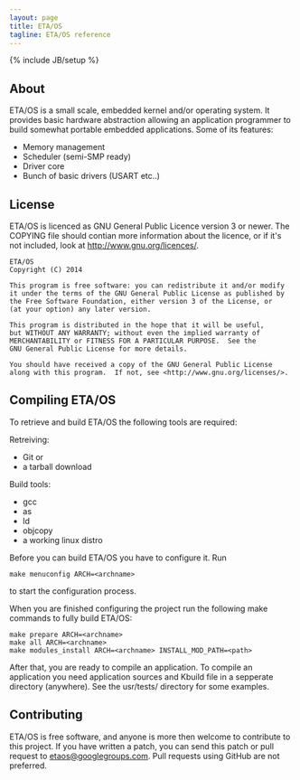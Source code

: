 ```yaml
---
layout: page
title: ETA/OS
tagline: ETA/OS reference
---
```

{% include JB/setup %}


## About

ETA/OS is a small scale, embedded kernel and/or operating system. It provides
basic hardware abstraction allowing an application programmer to build somewhat
portable embedded applications. Some of its features:

  * Memory management
  * Scheduler (semi-SMP ready)
  * Driver core
  * Bunch of basic drivers (USART etc..)

## License

ETA/OS is licenced as GNU General Public Licence version 3 or newer. 
The COPYING file should contian more information about the licence, or
if it's not included, look at http://www.gnu.org/licences/.

    ETA/OS
    Copyright (C) 2014

    This program is free software: you can redistribute it and/or modify
    it under the terms of the GNU General Public License as published by
    the Free Software Foundation, either version 3 of the License, or
    (at your option) any later version.

    This program is distributed in the hope that it will be useful,
    but WITHOUT ANY WARRANTY; without even the implied warranty of
    MERCHANTABILITY or FITNESS FOR A PARTICULAR PURPOSE.  See the
    GNU General Public License for more details.

    You should have received a copy of the GNU General Public License
    along with this program.  If not, see <http://www.gnu.org/licenses/>.

## Compiling ETA/OS

To retrieve and build ETA/OS the following tools are required:

Retreiving:

  * Git or
  * a tarball download

Build tools:

  * gcc
  * as
  * ld
  * objcopy
  * a working linux distro

Before you can build ETA/OS you have to configure it. Run

    make menuconfig ARCH=<archname>

to start the configuration process.

When you are finished configuring the project run the following make commands
to fully build ETA/OS:

    make prepare ARCH=<archname>
    make all ARCH=<archname>
    make modules_install ARCH=<archname> INSTALL_MOD_PATH=<path>

After that, you are ready to compile an application. To compile an application
you need application sources and Kbuild file in a sepperate directory (anywhere).
See the usr/tests/ directory for some examples.

## Contributing

ETA/OS is free software, and anyone is more then welcome to contribute to this
project. If you have written a patch, you can send this patch or pull request to 
etaos@googlegroups.com. Pull requests using GitHub are not preferred.
